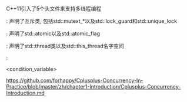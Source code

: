 C++11引入了5个头文件来支持多线程编程

<mutext>: 声明了互斥类, 包括std::mutext_*以及std::lock_guard和std::unique_lock

<atomic>: 声明了std::atomic<T>以及std::atomic_flag

<thread>: 声明了std::thread类以及std::this_thread名字空间

<future>: 

<condition_variable>


https://github.com/forhappy/Cplusplus-Concurrency-In-Practice/blob/master/zh/chapter1-Introduction/Cplusplus-Concurrency-Introduction.md
